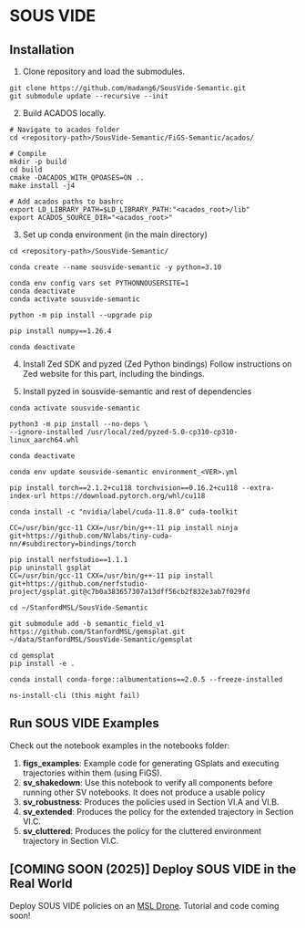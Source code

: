 # SOUS VIDE

## Installation
1) Clone repository and load the submodules.
```
git clone https://github.com/madang6/SousVide-Semantic.git
git submodule update --recursive --init
```
2) Build ACADOS locally.
```
# Navigate to acados folder
cd <repository-path>/SousVide-Semantic/FiGS-Semantic/acados/

# Compile
mkdir -p build
cd build
cmake -DACADOS_WITH_QPOASES=ON ..
make install -j4

# Add acados paths to bashrc
export LD_LIBRARY_PATH=$LD_LIBRARY_PATH:"<acados_root>/lib"
export ACADOS_SOURCE_DIR="<acados_root>"
```
3) Set up conda environment (in the main directory)
 ```
cd <repository-path>/SousVide-Semantic/

conda create --name sousvide-semantic -y python=3.10

conda env config vars set PYTHONNOUSERSITE=1
conda deactivate
conda activate sousvide-semantic

python -m pip install --upgrade pip

pip install numpy==1.26.4

conda deactivate
```
4) Install Zed SDK and pyzed (Zed Python bindings)
Follow instructions on Zed website for this part, including the bindings.

5) Install pyzed in sousvide-semantic and rest of dependencies
```
conda activate sousvide-semantic

python3 -m pip install --no-deps \
--ignore-installed /usr/local/zed/pyzed-5.0-cp310-cp310-linux_aarch64.whl

conda deactivate

conda env update sousvide-semantic environment_<VER>.yml

pip install torch==2.1.2+cu118 torchvision==0.16.2+cu118 --extra-index-url https://download.pytorch.org/whl/cu118

conda install -c "nvidia/label/cuda-11.8.0" cuda-toolkit

CC=/usr/bin/gcc-11 CXX=/usr/bin/g++-11 pip install ninja git+https://github.com/NVlabs/tiny-cuda-nn/#subdirectory=bindings/torch

pip install nerfstudio==1.1.1
pip uninstall gsplat
CC=/usr/bin/gcc-11 CXX=/usr/bin/g++-11 pip install git+https://github.com/nerfstudio-project/gsplat.git@c7b0a383657307a13dff56cb2f832e3ab7f029fd

cd ~/StanfordMSL/SousVide-Semantic

git submodule add -b semantic_field_v1 https://github.com/StanfordMSL/gemsplat.git ~/data/StanfordMSL/SousVide-Semantic/gemsplat

cd gemsplat
pip install -e .

conda install conda-forge::albumentations==2.0.5 --freeze-installed

ns-install-cli (this might fail)
```
## Run SOUS VIDE Examples
Check out the notebook examples in the notebooks folder:
  1. <b>figs_examples</b>: Example code for generating GSplats and executing trajectories within them (using FiGS).
  2. <b>sv_shakedown</b>: Use this notebook to verify all components before running other SV notebooks. It does not produce a usable policy
  3. <b>sv_robustness</b>: Produces the policies used in Section VI.A and VI.B.
  4. <b>sv_extended</b>: Produces the policy for the extended trajectory in Section VI.C.
  5. <b>sv_cluttered</b>: Produces the policy for the cluttered environment trajectory in Section VI.C.

## [COMING SOON (2025)] Deploy SOUS VIDE in the Real World
Deploy SOUS VIDE policies on an [MSL Drone](https://github.com/StanfordMSL/TrajBridge/wiki/3.-Drone-Hardware). Tutorial and code coming soon!
